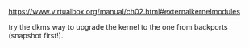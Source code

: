 <https://www.virtualbox.org/manual/ch02.html#externalkernelmodules>

try the dkms way to upgrade the kernel to the one from backports (snapshot first!).